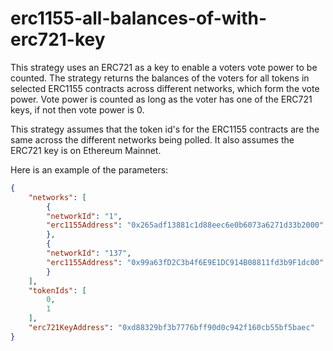 # erc1155-all-balances-of-with-erc721-key

This strategy uses an ERC721 as a key to enable a voters vote power to be counted. The strategy returns the balances of the voters for all tokens in selected ERC1155 contracts across different networks, which form the vote power. Vote power is counted as long as the voter has one of the ERC721 keys, if not then vote power is 0.

This strategy assumes that the token id's for the ERC1155 contracts are the same across the different networks being polled. It also assumes the ERC721 key is on Ethereum Mainnet.

Here is an example of the parameters:

```json
{
    "networks": [
        {
        "networkId": "1",
        "erc1155Address": "0x265adf13881c1d88eec6e0b6073a6271d33b2000"
        },
        {
        "networkId": "137",
        "erc1155Address": "0x99a63fD2C3b4f6E9E1DC914B08811fd3b9F1dc00"
        }
    ],
    "tokenIds": [
        0,
        1
    ],
    "erc721KeyAddress": "0xd88329bf3b7776bff90d0c942f160cb55bf5baec"
}
```
